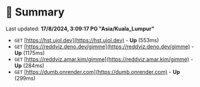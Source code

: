 # 📖 Summary
Last updated: **17/8/2024, 3:09:17 PG "Asia/Kuala_Lumpur"**

- `GET` [https://hst.ujol.dev](https://hst.ujol.dev) - **Up** (553ms)
- `GET` [https://reddviz.deno.dev/gimme](https://reddviz.deno.dev/gimme) - **Up** (1175ms)
- `GET` [https://reddviz.amar.kim/gimme](https://reddviz.amar.kim/gimme) - **Up** (284ms)
- `GET` [https://dumb.onrender.com](https://dumb.onrender.com) - **Up** (299ms)
